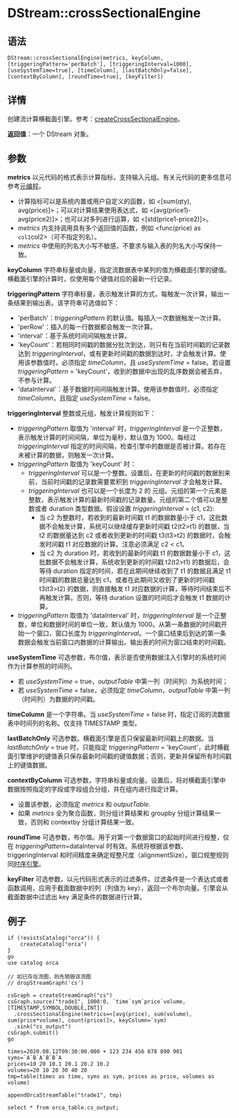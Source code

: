 # DStream::crossSectionalEngine

## 语法

`DStream::crossSectionalEngine(metrics, keyColumn,
[triggeringPattern='perBatch'], [triggeringInterval=1000], [useSystemTime=true],
[timeColumn], [lastBatchOnly=false], [contextByColumn], [roundTime=true],
[keyFilter])`

## 详情

创建流计算横截面引擎。参考：[createCrossSectionalEngine](../c/createCrossSectionalEngine.html)。

**返回值**：一个 DStream 对象。

## 参数

**metrics** 以元代码的格式表示计算指标，支持输入元组。有关元代码的更多信息可参考[元编程](../c/../../progr/objs/meta_progr.html)。

* 计算指标可以是系统内置或用户自定义的函数，如 <[sum(qty), avg(price)]>；可以对计算结果使用表达式，如
  <[avg(price1)-avg(price2)]>；也可以对多列进行运算，如 <[std(price1-price2)]>。
* *metrics* 内支持调用具有多个返回值的函数，例如 <func(price) as `col1`col2>（可不指定列名）。
* *metrics* 中使用的列名大小写不敏感，不要求与输入表的列名大小写保持一致。

**keyColumn**
字符串标量或向量，指定流数据表中某列的值为横截面引擎的键值。横截面引擎的计算时，仅使用每个键值对应的最新一行记录。

**triggeringPattern**
字符串标量，表示触发计算的方式，每触发一次计算，输出一条结果到输出表。该字符串可选值如下：

* 'perBatch'：*triggeringPattern* 的默认值。每插入一次数据触发一次计算。
* 'perRow'：插入的每一行数据都会触发一次计算。
* 'interval'：基于系统时间间隔触发计算。
* 'keyCount'：若相同时间戳的数据分批次到达，则只有在当前时间戳的记录数达到
  *triggeringInterval*，或有更新时间戳的数据到达时，才会触发计算。使用该参数值时，必须指定
  *timeColumn*，且 *useSystemTime* = false。若设置
  *triggeringPattern* = 'keyCount'，收到的数据中出现的乱序数据会被丢弃，不参与计算。
* 'dataInterval'：基于数据时间间隔触发计算。使用该参数值时，必须指定 *timeColumn*，且指定
  *useSystemTime* = false。

**triggeringInterval** 整数或元组，触发计算规则如下：

* *triggeringPattern* 取值为 'interval' 时，*triggeringInterval*
  是一个正整数，表示触发计算的时间间隔，单位为毫秒，默认值为 1000。每经过 *triggeringInterval*
  指定的时间间隔，检查引擎中的数据是否被计算。若存在未被计算的数据，则触发一次计算。
* *triggeringPattern* 取值为 'keyCount' 时：
  + *triggeringInterval* 可以是一个整数。设置后，在更新的时间戳的数据到来前，当前时间戳的记录数需要累积到
    *triggeringInterval* 才会触发计算。
  + *triggeringInterval* 也可以是一个长度为 2 的
    元组。元组的第一个元素是整数，表示触发计算的最新时间戳的记录数量。元组的第二个值可以是整数或者 duration 类型数据。假设设置
    *triggeringInterval* = (c1, c2):
    - 当 c2 为整数时，若收到的最新时间戳 t1 的数据数量小于 c1，这批数据不会触发计算，系统可以继续缓存更新时间戳
      t2(t2>t1) 的数据，当 t2 的数据量达到 c2 或者收到更新的时间戳 t3(t3>t2)
      的数据时，会触发时间戳 t1 对应数据的计算。注意必须满足 c2 < c1。
    - 当 c2 为 duration 时，若收到的最新时间戳 t1 的数据数量小于
      c1，这批数据不会触发计算，系统收到更新的时间戳 t2(t2>t1) 的数据后，会等待 duration
      指定的时间，若在此期间继续收到了 t1 的数据且满足 t1 时间戳的数据总量达到 c1，或者在此期间又收到了更新的时间戳
      t3(t3>t2) 的数据，则直接触发 t1 对应数据的计算，等待时间结束后不再触发计算。否则，等待
      duration 设置的时间后才会触发 t1 数据的计算。
* *triggeringPattern* 取值为 'dataInterval' 时，*triggeringInterval*
  是一个正整数，单位和数据时间的单位一致，默认值为 1000。从第一条数据的时间戳开始一个窗口，窗口长度为
  *triggeringInterval*。一个窗口结束后到达的第一条数据会触发当前窗口内数据的计算输出。输出表的时间为窗口结束的时间戳。

**useSystemTime** 可选参数，布尔值，表示是否使用数据注入引擎时的系统时间作为计算参照的时间列。

* 若 *useSystemTime* = true，*outputTable* 中第一列（时间列）为系统时间；
* 若 *useSystemTime* = false，必须指定 *timeColumn*，*outputTable*
  中第一列（时间列）为数据的时间戳。

**timeColumn** 是一个字符串。当 *useSystemTime* = false
时，指定订阅的流数据表中时间列的名称。仅支持 TIMESTAMP 类型。

**lastBatchOnly** 可选参数。横截面引擎是否只保留最新时间戳上的数据。当
*lastBatchOnly* = true 时，只能指定 *triggeringPattern* =
'keyCount'，此时横截面引擎维护的键值表只保存最新时间戳的键值数据；否则，更新并保留所有时间戳上的键值数据。

**contextByColumn**
可选参数，字符串标量或向量。设置后，将对横截面引擎中数据按照指定的字段或字段组合分组，并在组内进行指定计算。

* 设置该参数，必须指定 *metrics* 和 *outputTable*.
* 如果 *metrics* 全为聚合函数，则分组计算结果和 groupby 分组计算结果一致，否则和 contextby
  分组计算结果一致。

**roundTime** 可选参数，布尔值。用于对第一个数据窗口的起始时间进行规整，仅在
*triggeringPattern*=dataInterval 时有效。系统将根据该参数、triggeringInterval
和时间精度来确定规整尺度（alignmentSize）。窗口规整规则同[时序引擎](../c/createTimeSeriesEngine.html)。

**keyFilter** 可选参数，以元代码形式表示的过滤条件。过滤条件是一个表达式或者函数调用，应用于截面数据中的列（列值为
key），返回一个布尔向量。引擎会从截面数据中过滤出 key 满足条件的数据进行计算。

## 例子

```
if (!existsCatalog("orca")) {
	createCatalog("orca")
}
go
use catalog orca

// 如已存在流图，则先销毁该流图
// dropStreamGraph('cs')

csGraph = createStreamGraph("cs")
csGraph.source("trade1", 1000:0, `time`sym`price`volume,[TIMESTAMP,SYMBOL,DOUBLE,INT])
  .crossSectionalEngine(metrics=<[avg(price), sum(volume), sum(price*volume), count(price)]>, keyColumn=`sym)
  .sink("cs_output")
csGraph.submit()
go

times=2020.08.12T09:30:00.000 + 123 234 456 678 890 901
syms=`A`B`A`B`B`A
prices=10 20 10.1 20.1 20.2 10.2
volumes=20 10 20 30 40 20
tmp=table(times as time, syms as sym, prices as price, volumes as volume)

appendOrcaStreamTable("trade1", tmp)

select * from orca_table.cs_output;
```


